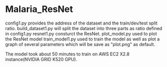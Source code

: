# Malaria_ResNet
config1.py provides the address of the dataset and the train/dev/test split ratio.
build_dataset1.py will split the dataset into three parts as ratio defined in config1.py
resnet1.py consturct the ResNet.
plot_model.py used to plot the ResNet model
train_model1.py used to train the model as well as plot a graph of several parameters which will be save as "plot.png" as default.

The model took about 50 minutes to train on AWS EC2 X2.8 instance(NVIDIA GRID K520 GPU).